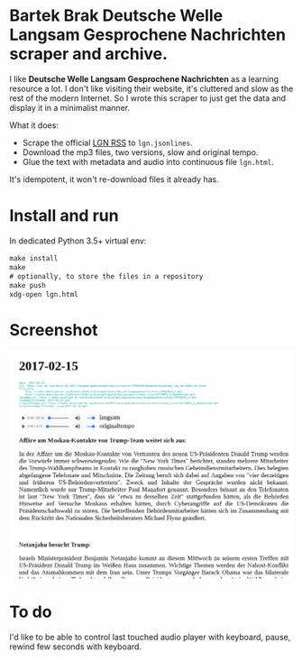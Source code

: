 # Bartek Brak Deutsche Welle Langsam Gesprochene Nachrichten scraper and archive.

I like **Deutsche Welle Langsam Gesprochene Nachrichten** as a learning resource a lot. I don't like 
visiting their website, it's cluttered and slow as the rest of the modern Internet. So I wrote this 
scraper to just get the data and display it in a minimalist manner. 

What it does:
* Scrape the official [LGN RSS](http://rss.dw.com/xml/DKpodcast_lgn_de) to `lgn.jsonlines`.
* Download the mp3 files, two versions, slow and original tempo.
* Glue the text with metadata and audio into continuous file `lgn.html`. 

It's idempotent, it won't re-download files it already has.

# Install and run

In dedicated Python 3.5+ virtual env:

```
make install
make
# optionally, to store the files in a repository
make push
xdg-open lgn.html
```

# Screenshot

![alt tag](https://raw.githubusercontent.com/bartekbrak/dwlgn/master/screen.png)


# To do
I'd like to be able to control last touched audio player with keyboard, pause, rewind few seconds 
with keyboard.
